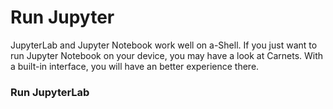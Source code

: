 # Run Jupyter

JupyterLab and Jupyter Notebook work well on a-Shell. If you just want to run Jupyter Notebook on your device, you may have a look at Carnets. With a built-in interface, you will have an better experience there.

### Run JupyterLab
